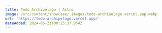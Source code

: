 ```yaml
---
title: Todo Archipelago | Astro
image: /src/content/showcase/_images/todo-archipelago.vercel.app.webp
url: 'https://todo-archipelago.vercel.app/'
dateAdded: 2024-06-21T00:25:37.964Z
---
```


